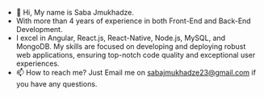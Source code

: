 - 👋 Hi, My name is Saba Jmukhadze.
- With more than 4 years of experience in both Front-End and Back-End Development.
- I excel in Angular, React.js, React-Native, Node.js, MySQL, and MongoDB. My skills are focused on developing and deploying robust 
  web applications, ensuring top-notch code quality and exceptional user experiences.
- 📫 How to reach me? Just Email me on sabajmukhadze23@gmail.com if you have any questions.

